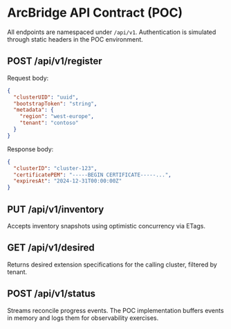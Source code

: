 # ArcBridge API Contract (POC)

All endpoints are namespaced under `/api/v1`. Authentication is simulated through static headers in the POC environment.

## POST /api/v1/register
Request body:
```json
{
  "clusterUID": "uuid",
  "bootstrapToken": "string",
  "metadata": {
    "region": "west-europe",
    "tenant": "contoso"
  }
}
```

Response body:
```json
{
  "clusterID": "cluster-123",
  "certificatePEM": "-----BEGIN CERTIFICATE-----...",
  "expiresAt": "2024-12-31T00:00:00Z"
}
```

## PUT /api/v1/inventory
Accepts inventory snapshots using optimistic concurrency via ETags.

## GET /api/v1/desired
Returns desired extension specifications for the calling cluster, filtered by tenant.

## POST /api/v1/status
Streams reconcile progress events. The POC implementation buffers events in memory and logs them for observability exercises.

